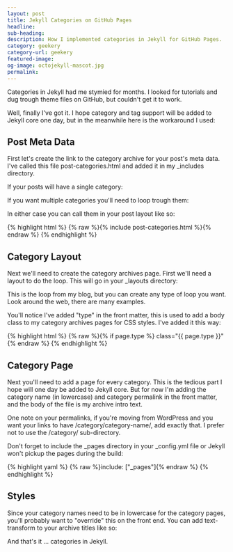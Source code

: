 ```yaml
---
layout: post
title: Jekyll Categories on GitHub Pages
headline:
sub-heading:
description: How I implemented categories in Jekyll for GitHub Pages.
category: geekery
category-url: geekery
featured-image:
og-image: octojekyll-mascot.jpg
permalink:
---
```

Categories in Jekyll had me stymied for months. I looked for tutorials and dug trough theme files on GitHub, but couldn't get it to work.

Well, finally I've got it. I hope category and tag support will be added to Jekyll core one day, but in the meanwhile here is the workaround I used:

## Post Meta Data

First let's create the link to the category archive for your post's meta data. I've called this file post-categories.html and added it in my _includes directory.

If your posts will have a single category:
<script src="https://gist.github.com/bradonomics/f889f7ad4e765b9060c2.js"></script>

If you want multiple categories you'll need to loop trough them:
<script src="https://gist.github.com/bradonomics/3cce65356f85bb5cb3bb.js"></script>

In either case you can call them in your post layout like so:

{% highlight html %}
{% raw %}{% include post-categories.html %}{% endraw %}
{% endhighlight %}

## Category Layout

Next we'll need to create the category archives page. First we'll need a layout to do the loop. This will go in your _layouts directory:

<script src="https://gist.github.com/bradonomics/df7702f72f8a3b1a3db9.js"></script>

This is the loop from my blog, but you can create any type of loop you want. Look around the web, there are many examples.

You'll notice I've added "type" in the front matter, this is used to add a body class to my category archives pages for CSS styles. I've added it this way:

{% highlight html %}
{% raw %}{% if page.type %} class="{{ page.type }}"{% endraw %}
{% endhighlight %}

## Category Page

Next you'll need to add a page for every category. This is the tedious part I hope will one day be added to Jekyll core. But for now I'm adding the category name (in lowercase) and category permalink in the front matter, and the body of the file is my archive intro text.

One note on your permalinks, if you're moving from WordPress and you want your links to have /category/category-name/, add exactly that. I prefer not to use the /category/ sub-directory.

<script src="https://gist.github.com/bradonomics/dff78eb4a1754bccae96.js"></script>

Don't forget to include the _pages directory in your _config.yml file or Jekyll won't pickup the pages during the build:

{% highlight yaml %}
{% raw %}include: ["_pages"]{% endraw %}
{% endhighlight %}

## Styles

Since your category names need to be in lowercase for the category pages, you'll probably want to "override" this on the front end. You can add text-transform to your archive titles like so:

<script src="https://gist.github.com/bradonomics/b8684d1fd09913a2493f.js"></script>

And that's it ... categories in Jekyll.
